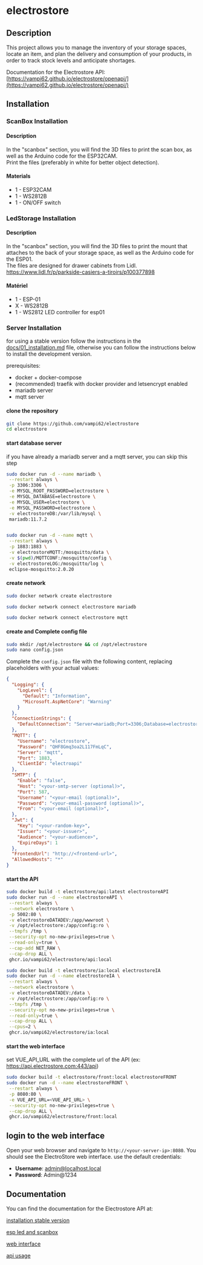 # electrostore
## Description
This project allows you to manage the inventory of your storage spaces, locate an item, and plan the delivery and consumption of your products, in order to track stock levels and anticipate shortages.

Documentation for the Electrostore API:  
[https://vampi62.github.io/electrostore/openapi/](https://vampi62.github.io/electrostore/openapi/)

## Installation
### ScanBox Installation
#### Description
In the "scanbox" section, you will find the 3D files to print the scan box, as well as the Arduino code for the ESP32CAM.  
Print the files (preferably in white for better object detection).

#### Materials
- 1 - ESP32CAM
- 1 - WS2812B
- 1 - ON/OFF switch

### LedStorage Installation
#### Description
In the "scanbox" section, you will find the 3D files to print the mount that attaches to the back of your storage space, as well as the Arduino code for the ESP01.  
The files are designed for drawer cabinets from Lidl.
https://www.lidl.fr/p/parkside-casiers-a-tiroirs/p100377898

#### Matériel
- 1 - ESP-01
- X - WS2812B
- 1 - WS2812 LED controller for esp01

### Server Installation
for using a stable version follow the instructions in the [docs/01_installation.md](docs/01_installation.md) file, otherwise you can follow the instructions below to install the development version.

prerequisites:
- docker + docker-compose
- (recommended) traefik with docker provider and letsencrypt enabled
- mariadb server
- mqtt server

#### clone the repository
```bash
git clone https://github.com/vampi62/electrostore
cd electrostore
```

#### start database server
if you have already a mariadb server and a mqtt server, you can skip this step
```bash
sudo docker run -d --name mariadb \
 --restart always \
 -p 3306:3306 \
 -e MYSQL_ROOT_PASSWORD=electrostore \
 -e MYSQL_DATABASE=electrostore \
 -e MYSQL_USER=electrostore \
 -e MYSQL_PASSWORD=electrostore \
 -v electrostoreDB:/var/lib/mysql \
 mariadb:11.7.2


sudo docker run -d --name mqtt \
 --restart always \
 -p 1883:1883 \
 -v electrostoreMQTT:/mosquitto/data \
 -v $(pwd)/MQTTCONF:/mosquitto/config \
 -v electrostoreLOG:/mosquitto/log \
 eclipse-mosquitto:2.0.20
```

#### create network
```bash
sudo docker network create electrostore

sudo docker network connect electrostore mariadb

sudo docker network connect electrostore mqtt
```

#### create and Complete config file
```bash
sudo mkdir /opt/electrostore && cd /opt/electrostore
sudo nano config.json
```
Complete the `config.json` file with the following content, replacing placeholders with your actual values:

```json
{
  "Logging": {
    "LogLevel": {
      "Default": "Information",
      "Microsoft.AspNetCore": "Warning"
    }
  },
  "ConnectionStrings": {
    "DefaultConnection": "Server=mariadb;Port=3306;Database=electrostore;Uid=electrostore;Pwd=password;"
  },
  "MQTT": {
    "Username": "electrostore",
    "Password": "QHF8Gmq3oa2L117FmLqC",
    "Server": "mqtt",
    "Port": 1883,
    "ClientId": "electroapi"
  },
  "SMTP": {
    "Enable": "false",
    "Host": "<your-smtp-server (optional)>",
    "Port": 587,
    "Username": "<your-email (optional)>",
    "Password": "<your-email-password (optional)>",
    "From": "<your-email (optional)>",
  },
  "Jwt": {
    "Key": "<your-random-key>",
    "Issuer": "<your-issuer>",
    "Audience": "<your-audience>",
    "ExpireDays": 1
  },
  "FrontendUrl": "http://<frontend-url>",
  "AllowedHosts": "*"
}
```

#### start the API
```bash
sudo docker build -t electrostore/api:latest electrostoreAPI
sudo docker run -d --name electrostoreAPI \
 --restart always \
 --network electrostore \
 -p 5002:80 \
 -v electrostoreDATADEV:/app/wwwroot \
 -v /opt/electrostore:/app/config:ro \
 --tmpfs /tmp \
 --security-opt no-new-privileges=true \
 --read-only=true \
 --cap-add NET_RAW \
 --cap-drop ALL \
 ghcr.io/vampi62/electrostore/api:local

sudo docker build -t electrostore/ia:local electrostoreIA
sudo docker run -d --name electrostoreIA \
 --restart always \
 --network electrostore \
 -v electrostoreDATADEV:/data \
 -v /opt/electrostore:/app/config:ro \
 --tmpfs /tmp \
 --security-opt no-new-privileges=true \
 --read-only=true \
 --cap-drop ALL \
 --cpus=2 \
 ghcr.io/vampi62/electrostore/ia:local
```


#### start the web interface
set VUE_API_URL with the complete url of the API (ex: https://api.electrostore.com:443/api)
```bash
sudo docker build -t electrostore/front:local electrostoreFRONT
sudo docker run -d --name electrostoreFRONT \
 --restart always \
 -p 8080:80 \
 -e VUE_API_URL=<VUE_API_URL> \
 --security-opt no-new-privileges=true \
 --cap-drop ALL \
 ghcr.io/vampi62/electrostore/front:local
```

## login to the web interface
Open your web browser and navigate to `http://<your-server-ip>:8080`. You should see the ElectroStore web interface.
use the default credentials:
- **Username**: admin@localhost.local
- **Password**: Admin@1234

## Documentation
You can find the documentation for the Electrostore API at:

[installation stable version](/docs/01_installation.md)

[esp led and scanbox](/docs/02_storeLed_and_scanner.md)

[web interface](/docs/03_frontend_usage.md)

[api usage](/docs/04_api_usage.md)
